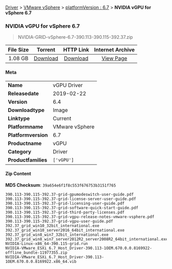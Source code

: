 
[Driver](/README.md)  >  [VMware vSphere](/index/Driver/VMware_vSphere.md)  >  [platformVersion : 6.7](/index/Driver/VMware_vSphere/6.7.md)  >  **NVIDIA vGPU for vSphere 6.7**


###    NVIDIA vGPU for vSphere 6.7

> NVIDIA-GRID-vSphere-6.7-390.113-390.115-392.37.zip   


| **File Size** | **Torrent**  | **HTTP Link** | **Internet Archive** |
|:-------------:|:------------:|:-------------:|:--------------------:|
| 1.08 GB |  [Download](https://archive.org/download/nvgpu_NVIDIA-GRID-vSphere-6.7-390.113-390.115-392.37.zip_fafcs1k3/nvgpu_NVIDIA-GRID-vSphere-6.7-390.113-390.115-392.37.zip_fafcs1k3_archive.torrent)       | [Download](https://archive.org/compress/nvgpu_NVIDIA-GRID-vSphere-6.7-390.113-390.115-392.37.zip_fafcs1k3) | [View Page](https://archive.org/details/nvgpu_NVIDIA-GRID-vSphere-6.7-390.113-390.115-392.37.zip_fafcs1k3)       |

#### Meta

<table>
<tr><td><strong>Name</strong></td><td>vGPU Driver</td></tr>
<tr><td><strong>Releasedate</strong></td><td>2019-02-22</td></tr>
<tr><td><strong>Version</strong></td><td>6.4</td></tr>
<tr><td><strong>Downloadtype</strong></td><td>Image</td></tr>
<tr><td><strong>Linktype</strong></td><td>Current</td></tr>
<tr><td><strong>Platformname</strong></td><td>VMware vSphere</td></tr>
<tr><td><strong>Platformversion</strong></td><td>6.7</td></tr>
<tr><td><strong>Productname</strong></td><td>vGPU</td></tr>
<tr><td><strong>Category</strong></td><td>Driver</td></tr>
<tr><td><strong>Productfamilies</strong></td><td><code>['vGPU']</code></td></tr>
</table>

#### Zip Content

**MD5 Checksum**: `39a654e6f1f8c553f676753b3151f765`

```text
390.113-390.115-392.37-grid-gpumodeswitch-user-guide.pdf
390.113-390.115-392.37-grid-license-server-user-guide.pdf
390.113-390.115-392.37-grid-licensing-user-guide.pdf
390.113-390.115-392.37-grid-software-quick-start-guide.pdf
390.113-390.115-392.37-grid-third-party-licenses.pdf
390.113-390.115-392.37-grid-vgpu-release-notes-vmware-vsphere.pdf
390.113-390.115-392.37-grid-vgpu-user-guide.pdf
392.37_grid_win10_32bit_international.exe
392.37_grid_win10_server2016_64bit_international.exe
392.37_grid_win8_win7_32bit_international.exe
392.37_grid_win8_win7_server2012R2_server2008R2_64bit_international.exe
NVIDIA-Linux-x86_64-390.115-grid.run
NVIDIA-VMware_ESXi_6.7_Host_Driver-390.113-1OEM.670.0.0.8169922-offline_bundle-11977355.zip
NVIDIA-VMware_ESXi_6.7_Host_Driver-390.113-1OEM.670.0.0.8169922.x86_64.vib
```